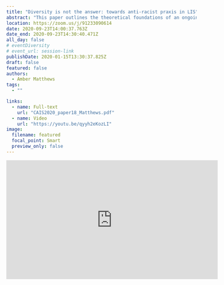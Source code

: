 ```yaml
---
title: "Diversity is not the answer: towards anti-racist praxis in LIS"
abstract: "This paper outlines the theoretical foundations of an ongoing research project examining the presence and force of systemic racism in library and information science scholarship and practice. It examines how uncritical attachment to core values like neutrality, objectivity, colour-blindness and diversity have served to entrench practices that marginalize and exclude racialized groups. Finally, it draws on scholarship in critical diversity and anti-racism studies to theorize new research trajectories for LIS that are attuned to structural dimensions of power and privilege."
location: https://zoom.us/j/91233090614
date: 2020-09-23T14:00:37.763Z
date_end: 2020-09-23T14:30:40.471Z
all_day: false
# eventDiversity
# event_url: session-link
publishDate: 2020-01-15T13:30:37.825Z
draft: false
featured: false
authors:
  - Amber Matthews
tags:
  - ""

links:
  - name: Full-text
    url: "CAIS2020_paper18_Matthews.pdf"
  - name: Video
    url: "https://youtu.be/qyyh2eKozLI"
image:
  filename: featured
  focal_point: Smart
  preview_only: false
---
```


<iframe width="560" height="315" src="https://www.youtube.com/embed/qyyh2eKozLI" frameborder="0" allow="accelerometer; autoplay; clipboard-write; encrypted-media; gyroscope; picture-in-picture" allowfullscreen></iframe>